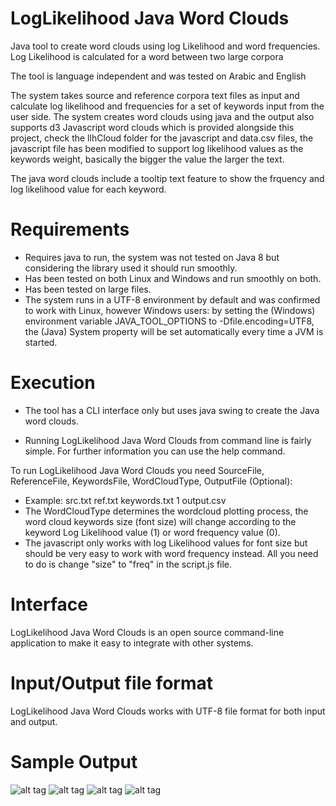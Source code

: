 # LogLikelihood Java Word Clouds
Java tool to create word clouds using log Likelihood and word frequencies. Log Likelihood is calculated for a word between two large corpora

The tool is language independent and was tested on Arabic and English

The system takes source and reference corpora text files as input and calculate log likelihood and frequencies for a set of keywords input from the user side.
The system creates word clouds using java and the output also supports d3 Javascript word clouds which is provided alongside this project, check the llhCloud folder for the javascript and data.csv files, the javascript file has been modified to
support log likelihood values as the keywords weight, basically the bigger the value the larger the text.

The java word clouds include a tooltip text feature to show the frquency and log likelihood value for each keyword.

# Requirements
* Requires java to run, the system was not tested on Java 8 but considering the library used it should run smoothly.
* Has been tested on both Linux and Windows and run smoothly on both.
* Has been tested on large files.
* The system runs in a UTF-8 environment by default and was confirmed to work with Linux, however Windows users: by setting the (Windows) environment variable JAVA_TOOL_OPTIONS to -Dfile.encoding=UTF8, the (Java) System property will be set automatically every time a JVM is started. 

# Execution
* The tool has a CLI interface only but uses java swing to create the Java word clouds.

* Running LogLikelihood Java Word Clouds from command line is fairly simple.
For further information you can use the help command.

To run LogLikelihood Java Word Clouds you need SourceFile, ReferenceFile, KeywordsFile, WordCloudType, OutputFile (Optional):
* Example: src.txt ref.txt keywords.txt 1 output.csv
* The WordCloudType determines the wordcloud plotting process, the word cloud keywords size (font size) will change according to the keyword Log Likelihood value (1) or word frequency value (0).
* The javascript only works with log Likelihood values for font size but should be very easy to work with word frequency instead. All you need to do is change "size" to "freq" in the script.js file.
# Interface
LogLikelihood Java Word Clouds is an open source command-line application to make it easy to integrate with other systems.

# Input/Output file format
LogLikelihood Java Word Clouds works with UTF-8 file format for both input and output.

# Sample Output
![alt tag](https://github.com/drelhaj/LogLikelihood_Java/blob/master/CloudsSample/LLHCloudJS.png)
![alt tag](https://github.com/drelhaj/LogLikelihood_Java/blob/master/CloudsSample/LLHCloudJSArabic.png)
![alt tag](https://github.com/drelhaj/LogLikelihood_Java/blob/master/CloudsSample/LLHCloudJava.png)
![alt tag](https://github.com/drelhaj/LogLikelihood_Java/blob/master/CloudsSample/LLHCloudJavaArabic.png)
